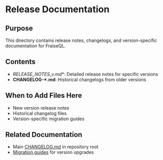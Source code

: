# Release Documentation

## Purpose
This directory contains release notes, changelogs, and version-specific documentation for FraiseQL.

## Contents
- **RELEASE_NOTES_v*.md**: Detailed release notes for specific versions
- **CHANGELOG-*.md**: Historical changelogs from older versions

## When to Add Files Here
- New version release notes
- Historical changelog files
- Version-specific migration guides

## Related Documentation
- Main [CHANGELOG.md](../../CHANGELOG.md) in repository root
- [Migration guides](../migration/) for version upgrades
